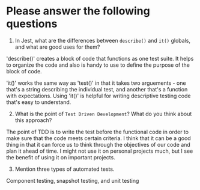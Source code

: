 # Please answer the following questions

1.  In Jest, what are the differences between `describe()` and `it()` globals, and what are good uses for them?

'describe()' creates a block of code that functions as one test suite. It helps to organize the code and also is handy to use to define the purpose of the block of code.

'it()' works the same way as 'test()' in that it takes two arguements - one that's a string describing the individual test, and another that's a function with expectations. Using 'it()' is helpful for writing descriptive testing code that's easy to understand.

2.  What is the point of `Test Driven Development`? What do you think about this approach?

The point of TDD is to write the test before the functional code in order to make sure that the code meets certain criteria. I think that it can be a good thing in that it can force us to think through the objectives of our code and plan it ahead of time. I might not use it on personal projects much, but I see the benefit of using it on important projects.

3.  Mention three types of automated tests.

Component testing, snapshot testing, and unit testing